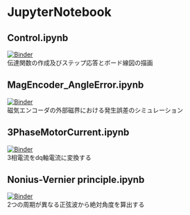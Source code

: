 # JupyterNotebook

## Control.ipynb

[![Binder](https://mybinder.org/badge_logo.svg)](https://mybinder.org/v2/gh/yuqlid/JupyterNotebook/master?filepath=Control.ipynb)   
伝達関数の作成及びステップ応答とボード線図の描画

## MagEncoder_AngleError.ipynb
[![Binder](https://mybinder.org/badge_logo.svg)](https://mybinder.org/v2/gh/yuqlid/JupyterNotebook/master?filepath=MagEncoder_AngleError.ipynb)  
磁気エンコーダの外部磁界における発生誤差のシミュレーション

## 3PhaseMotorCurrent.ipynb
[![Binder](https://mybinder.org/badge_logo.svg)](https://mybinder.org/v2/gh/yuqlid/JupyterNotebook/master?filepath=3PhaseMotorCurrent.ipynb)  
3相電流をdq軸電流に変換する

## Nonius-Vernier principle.ipynb
[![Binder](https://mybinder.org/badge_logo.svg)](https://mybinder.org/v2/gh/yuqlid/JupyterNotebook/master?filepath=Nonius-Vernier%20principle.ipynb)  
2つの周期が異なる正弦波から絶対角度を算出する
